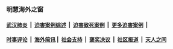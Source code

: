
### 明慧海外之窗

####  [武汉肺炎](indexes/365.md?t=07032300) &nbsp;|&nbsp;  [迫害案例综述](indexes/328.md?t=07032300) &nbsp;|&nbsp; [迫害致死案例](indexes/277.md?t=07032300)  &nbsp;|&nbsp; [更多迫害案例](indexes/81.md?t=07032300)  &nbsp;|&nbsp; 
####  [时事评论](indexes/19.md?t=07032300) &nbsp;|&nbsp; [海外简讯](indexes/245.md?t=07032300)&nbsp;|&nbsp;  [社会支持](indexes/140.md?t=07032300) &nbsp;|&nbsp; [褒奖决议](indexes/282.md?t=07032300) &nbsp;|&nbsp; [社区报道](indexes/91.md?t=07032300)  &nbsp;|&nbsp; [天人之间](indexes/78.md?t=07032300) 

